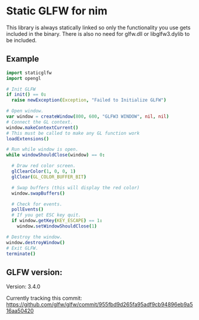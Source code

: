 # Static GLFW for nim

This library is always statically linked so only the functionality you use gets included in the binary. There is also no need for glfw.dll or libglfw3.dylib to be included.

## Example

```nim
import staticglfw
import opengl

# Init GLFW
if init() == 0:
  raise newException(Exception, "Failed to Initialize GLFW")

# Open window.
var window = createWindow(800, 600, "GLFW3 WINDOW", nil, nil)
# Connect the GL context.
window.makeContextCurrent()
# This must be called to make any GL function work
loadExtensions()

# Run while window is open.
while windowShouldClose(window) == 0:

  # Draw red color screen.
  glClearColor(1, 0, 0, 1)
  glClear(GL_COLOR_BUFFER_BIT)

  # Swap buffers (this will display the red color)
  window.swapBuffers()

  # Check for events.
  pollEvents()
  # If you get ESC key quit.
  if window.getKey(KEY_ESCAPE) == 1:
    window.setWindowShouldClose(1)

# Destroy the window.
window.destroyWindow()
# Exit GLFW.
terminate()
```

## GLFW version:

Version: 3.4.0

Currently tracking this commit: https://github.com/glfw/glfw/commit/955fbd9d265fa95adf9cb94896eb9a516aa50420
